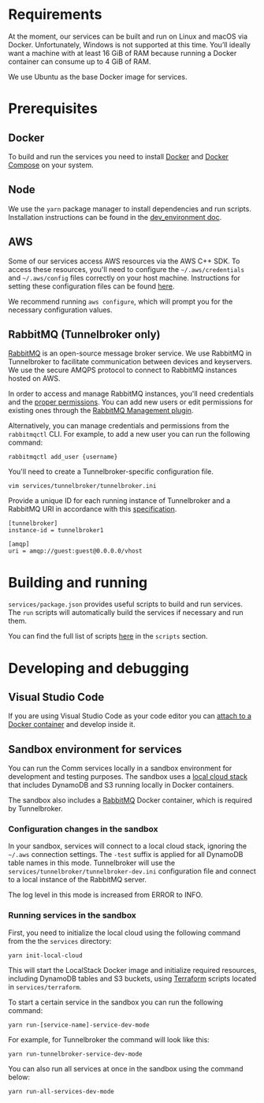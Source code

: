 # Requirements

At the moment, our services can be built and run on Linux and macOS via Docker. Unfortunately, Windows is not supported at this time. You’ll ideally want a machine with at least 16 GiB of RAM because running a Docker container can consume up to 4 GiB of RAM.

We use Ubuntu as the base Docker image for services.

# Prerequisites

## Docker

To build and run the services you need to install [Docker](https://docs.docker.com/desktop/) and [Docker Compose](https://docs.docker.com/compose/install) on your system.

## Node

We use the `yarn` package manager to install dependencies and run scripts. Installation instructions can be found in the [dev_environment doc](https://github.com/CommE2E/comm/blob/master/docs/dev_environment.md#node).

## AWS

Some of our services access AWS resources via the AWS C++ SDK. To access these resources, you'll need to configure the `~/.aws/credentials` and `~/.aws/config` files correctly on your host machine. Instructions for setting these configuration files can be found [here](https://docs.aws.amazon.com/cli/latest/userguide/cli-configure-files.html).

We recommend running `aws configure`, which will prompt you for the necessary configuration values.

## RabbitMQ (Tunnelbroker only)

[RabbitMQ](https://www.rabbitmq.com/) is an open-source message broker service. We use RabbitMQ in Tunnelbroker to facilitate communication between devices and keyservers. We use the secure AMQPS protocol to connect to RabbitMQ instances hosted on AWS.

In order to access and manage RabbitMQ instances, you'll need credentials and the [proper permissions](https://www.rabbitmq.com/access-control.html). You can add new users or edit permissions for existing ones through the [RabbitMQ Management plugin](https://www.rabbitmq.com/management.html).

Alternatively, you can manage credentials and permissions from the `rabbitmqctl` CLI. For example, to add a new user you can run the following command:

```
rabbitmqctl add_user {username}
```

You'll need to create a Tunnelbroker-specific configuration file.

```
vim services/tunnelbroker/tunnelbroker.ini
```

Provide a unique ID for each running instance of Tunnelbroker and a RabbitMQ URI in accordance with this [specification](https://www.rabbitmq.com/uri-spec.html).

```
[tunnelbroker]
instance-id = tunnelbroker1

[amqp]
uri = amqp://guest:guest@0.0.0.0/vhost
```

# Building and running

`services/package.json` provides useful scripts to build and run services. The `run` scripts will automatically build the services if necessary and run them.

You can find the full list of scripts [here](https://github.com/CommE2E/comm/blob/master/services/package.json) in the `scripts` section.

# Developing and debugging

## Visual Studio Code

If you are using Visual Studio Code as your code editor you can [attach to a Docker container](https://code.visualstudio.com/docs/remote/attach-container) and develop inside it.

## Sandbox environment for services

You can run the Comm services locally in a sandbox environment for development and testing purposes. The sandbox uses a [local cloud stack](https://localstack.cloud/) that includes DynamoDB and S3 running locally in Docker containers.

The sandbox also includes a [RabbitMQ](https://www.rabbitmq.com/) Docker container, which is required by Tunnelbroker.

### Configuration changes in the sandbox

In your sandbox, services will connect to a local cloud stack, ignoring the `~/.aws` connection settings. The `-test` suffix is applied for all DynamoDB table names in this mode. Tunnelbroker will use the `services/tunnelbroker/tunnelbroker-dev.ini` configuration file and connect to a local instance of the RabbitMQ server.

The log level in this mode is increased from ERROR to INFO.

### Running services in the sandbox

First, you need to initialize the local cloud using the following command from the the `services` directory:

```
yarn init-local-cloud
```

This will start the LocalStack Docker image and initialize required resources, including DynamoDB tables and S3 buckets, using [Terraform](https://www.terraform.io/) scripts located in `services/terraform`.

To start a certain service in the sandbox you can run the following command:

```
yarn run-[service-name]-service-dev-mode
```

For example, for Tunnelbroker the command will look like this: 

```
yarn run-tunnelbroker-service-dev-mode
```

You can also run all services at once in the sandbox using the command below: 

```
yarn run-all-services-dev-mode
```
